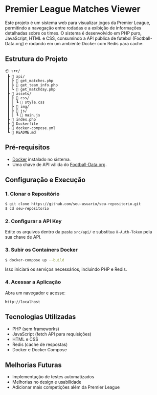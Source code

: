 # Premier League Matches Viewer

Este projeto é um sistema web para visualizar jogos da Premier League, permitindo a navegação entre rodadas e a exibição de informações detalhadas sobre os times. O sistema é desenvolvido em PHP puro, JavaScript, HTML e CSS, consumindo a API pública de futebol (Football-Data.org) e rodando em um ambiente Docker com Redis para cache.

## Estrutura do Projeto

```
📦 src/
 ┣ 📂 api/
 ┃ ┣ 📜 get_matches.php
 ┃ ┣ 📜 get_team_info.php
 ┃ ┗ 📜 get_matchday.php
 ┣ 📂 assets/
 ┃ ┣ 📂 css/
 ┃ ┃ ┗ 📜 style.css
 ┃ ┣ 📂 img/
 ┃ ┣ 📂 js/
 ┃ ┃ ┗ 📜 main.js
 ┣ 📜 index.php
 ┣ 📜 Dockerfile
 ┣ 📜 docker-compose.yml
 ┗ 📜 README.md
```

## Pré-requisitos

- [Docker](https://www.docker.com/get-started) instalado no sistema.
- Uma chave de API válida do [Football-Data.org](https://www.football-data.org/).

## Configuração e Execução

### 1. Clonar o Repositório
```sh
$ git clone https://github.com/seu-usuario/seu-repositorio.git
$ cd seu-repositorio
```

### 2. Configurar a API Key
Edite os arquivos dentro da pasta `src/api/` e substitua `X-Auth-Token` pela sua chave de API.

### 3. Subir os Containers Docker
```sh
$ docker-compose up --build
```
Isso iniciará os serviços necessários, incluindo PHP e Redis.

### 4. Acessar a Aplicação
Abra um navegador e acesse:
```
http://localhost
```
## Tecnologias Utilizadas
- PHP (sem frameworks)
- JavaScript (fetch API para requisições)
- HTML e CSS
- Redis (cache de respostas)
- Docker e Docker Compose

## Melhorias Futuras
- Implementação de testes automatizados
- Melhorias no design e usabilidade
- Adicionar mais competições além da Premier League

